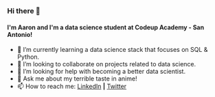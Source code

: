 ### Hi there 👋

#### I'm Aaron and I'm a data science student at Codeup Academy - San Antonio!

- 🌱 I’m currently learning a data science stack that focuses on SQL & Python.
- 👯 I’m looking to collaborate on projects related to data science. 
- 🤔 I’m looking for help with becoming a better data scientist.
- 💬 Ask me about my terrible taste in anime!
- 📫 How to reach me: [LinkedIn](https://www.linkedin.com/in/aaron-mv-moore/) **|** [Twitter](https://twitter.com/aaronmvmoore)


<!--
**aaron-mv-moore/aaron-mv-moore** is a ✨ _special_ ✨ repository because its `README.md` (this file) appears on your GitHub profile.

Here are some ideas to get you started:

- 🔭 I’m currently working on Codeup's Data Science class material.
- 🌱 I’m currently learning a stack for data science which includes CLI, SQL, & Python.
- 👯 I’m looking to collaborate on projects related to data engineering. 
- 🤔 I’m looking for help with becoming a better data scientist.
- 💬 Ask me about my terrible taste in anime!
- 📫 How to reach me: LinkedIn/aaron-mv-moore; GitHub/aaron-mv-moore; Twitter/@aaronmvmoore
- 😄 Pronouns: Any pronouns with respect :)
- ⚡ Fun fact: I've eaten pig brain. 
-->
